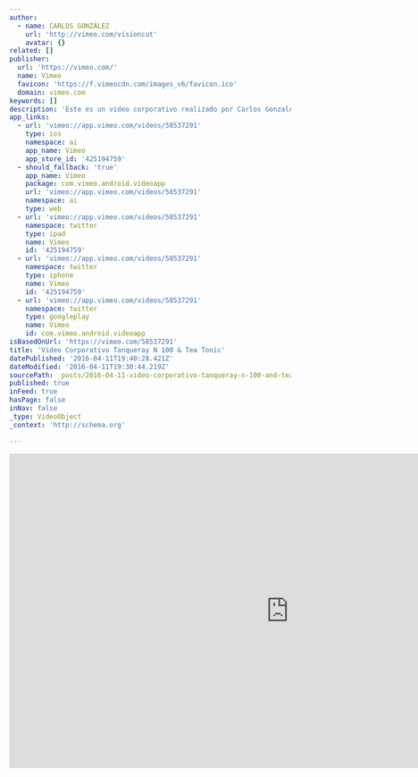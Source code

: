 ```yaml
---
author:
  - name: CARLOS GONZÁLEZ
    url: 'http://vimeo.com/visioncut'
    avatar: {}
related: []
publisher:
  url: 'https://vimeo.com/'
  name: Vimeo
  favicon: 'https://f.vimeocdn.com/images_v6/favicon.ico'
  domain: vimeo.com
keywords: []
description: 'Este es un video corporativo realizado por Carlos Gonzalez para DIAGEO, por encargo de Communicate. El video se proyectará de forma interna y no busca fines publicitarios ni comerciales.'
app_links:
  - url: 'vimeo://app.vimeo.com/videos/58537291'
    type: ios
    namespace: ai
    app_name: Vimeo
    app_store_id: '425194759'
  - should_fallback: 'true'
    app_name: Vimeo
    package: com.vimeo.android.videoapp
    url: 'vimeo://app.vimeo.com/videos/58537291'
    namespace: ai
    type: web
  - url: 'vimeo://app.vimeo.com/videos/58537291'
    namespace: twitter
    type: ipad
    name: Vimeo
    id: '425194759'
  - url: 'vimeo://app.vimeo.com/videos/58537291'
    namespace: twitter
    type: iphone
    name: Vimeo
    id: '425194759'
  - url: 'vimeo://app.vimeo.com/videos/58537291'
    namespace: twitter
    type: googleplay
    name: Vimeo
    id: com.vimeo.android.videoapp
isBasedOnUrl: 'https://vimeo.com/58537291'
title: 'Video Corporativo Tanqueray N 100 & Tea Tonic'
datePublished: '2016-04-11T19:40:28.421Z'
dateModified: '2016-04-11T19:30:44.219Z'
sourcePath: _posts/2016-04-11-video-corporativo-tanqueray-n-100-and-tea-tonic.md
published: true
inFeed: true
hasPage: false
inNav: false
_type: VideoObject
_context: 'http://schema.org'

---
```

<iframe src="https://cdn.embedly.com/widgets/media.html?src=https%3A%2F%2Fplayer.vimeo.com%2Fvideo%2F58537291&amp;url=https%3A%2F%2Fvimeo.com%2F58537291&amp;image=http%3A%2F%2Fi.vimeocdn.com%2Fvideo%2F406308401_1280.jpg&amp;key=b7d04c9b404c499eba89ee7072e1c4f7&amp;type=text%2Fhtml&amp;schema=vimeo" width="1000" height="563" scrolling="no" frameborder="0" allowfullscreen="allowfullscreen" style=""></iframe>